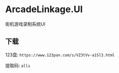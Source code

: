 # ArcadeLinkage.UI

街机游戏录制系统UI

## 下载

123盘: `https://www.123pan.com/s/VZ3tVv-a1Sl3.html`

提取码: `alls`
